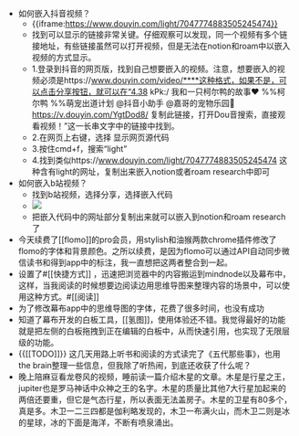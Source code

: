 - 如何嵌入抖音视频？
    - {{iframe:https://www.douyin.com/light/7047774883505245474}}
    - 找到可以显示的链接非常关键。仔细观察可以发现，同一个视频有多个链接地址，有些链接虽然可以打开视频，但是无法在notion和roam中以嵌入视频的方式显示。
    - 1.登录到抖音的网页版，找到自己想要嵌入的视频。注意，想要嵌入的视频必须是https://www.douyin.com/video/****这种格式，如果不是，可以点击分享按钮，就可以在“4.38 kPk:/ 我和一只柯尔鸭的故事❤ %%柯尔鸭  %%萌宠出道计划  @抖音小助手  @嘉哥的宠物乐园🐑  https://v.douyin.com/YgtDod8/ 复制此链接，打开Dou音搜索，直接观看视频！”这一长串文字中的链接中找到。
    - 2.在网页上右键，选择 显示网页源代码
    - 3.按住cmd+f，搜索“light”
    - 4.找到类似https://www.douyin.com/light/7047774883505245474 这种含有light的网址，复制出来嵌入notion或者roam research中即可
- 如何嵌入b站视频？
    - 找到b站视频，选择分享，选择嵌入代码
    - ![](https://firebasestorage.googleapis.com/v0/b/firescript-577a2.appspot.com/o/imgs%2Fapp%2Fxinyiheng%2F40XmiYab0h.png?alt=media&token=8165ea81-0ec5-4008-9955-d92c4934ce59)
    - 把嵌入代码中的网址部分复制出来就可以嵌入到notion和roam research了
- 今天续费了[[flomo]]的pro会员，用stylish和油猴两款chrome插件修改了flomo的字体和背景颜色。之所以续费，是因为flomo可以通过API自动同步微信读书和得到app中的标注，我一直想把这两者整合到一起。
- 设置了#[[快捷方式]] ，迅速把浏览器中的内容搬运到mindnode以及幕布中，这样，当我阅读的时候想要边阅读边用思维导图来整理内容的场景中，可以使用这种方式。#[[阅读]]
- 为了修改幕布app中的思维导图的字体，花费了很多时间，也没有成功
- 知道了幕布开发的白板工具，[[氢图]]，使用体验还不错。我觉得最好的功能就是把左侧的白板拖拽到正在编辑的白板中，从而快速引用，也实现了无限层级的功能。
- {{[[TODO]]}} 这几天用路上听书和阅读的方式读完了《五代那些事》，也用the brain整理一些信息，但我除了听热闹，到底还收获了什么呢？
- 晚上陪麻豆看龙卷风的视频，睡前读一篇介绍木星的文章。木星是行星之王，jupiter也是罗马神话中众神之王的名字。木星的质量比其他7大行星加起来的两倍还要重，但它是气态行星，所以表面无法盖房子。木星的卫星有80多个，真是多。木卫一二三四都是伽利略发现的，木卫一布满火山，而木卫二则是冰的星球，冰的下面是海洋，不断有喷泉涌出。
